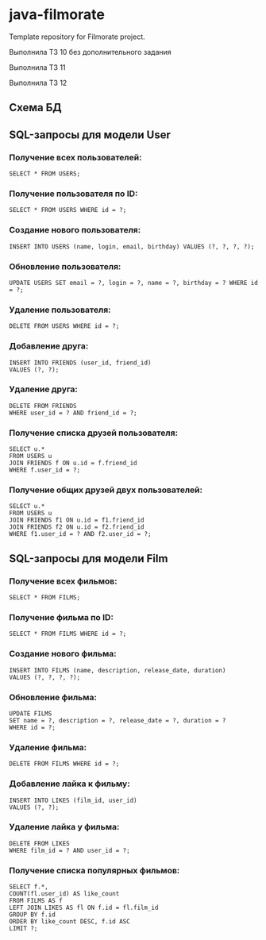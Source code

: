 # java-filmorate
Template repository for Filmorate project.

Выполнила ТЗ 10 без дополнительного задания
 
Выполнила ТЗ 11

Выполнила ТЗ 12

## Схема БД



## SQL-запросы для модели **User**

### Получение всех пользователей:

`SELECT * FROM USERS;`

### Получение пользователя по ID:

```
SELECT * FROM USERS WHERE id = ?;
```

### Создание нового пользователя:

```
INSERT INTO USERS (name, login, email, birthday) VALUES (?, ?, ?, ?);
```
### Обновление пользователя:

```
UPDATE USERS SET email = ?, login = ?, name = ?, birthday = ? WHERE id = ?;
```


### Удаление пользователя:

```
DELETE FROM USERS WHERE id = ?;
```


### Добавление друга:

```
INSERT INTO FRIENDS (user_id, friend_id) 
VALUES (?, ?);
```

### Удаление друга:

```
DELETE FROM FRIENDS 
WHERE user_id = ? AND friend_id = ?;
```

### Получение списка друзей пользователя:

```
SELECT u.* 
FROM USERS u 
JOIN FRIENDS f ON u.id = f.friend_id 
WHERE f.user_id = ?;
```


### Получение общих друзей двух пользователей:

```
SELECT u.*
FROM USERS u 
JOIN FRIENDS f1 ON u.id = f1.friend_id 
JOIN FRIENDS f2 ON u.id = f2.friend_id 
WHERE f1.user_id = ? AND f2.user_id = ?;
```

## SQL-запросы для модели **Film**

### Получение всех фильмов:

`SELECT * FROM FILMS;`

### Получение фильма по ID:

`SELECT * FROM FILMS WHERE id = ?;`

### Создание нового фильма:

```
INSERT INTO FILMS (name, description, release_date, duration) 
VALUES (?, ?, ?, ?);
```

### Обновление фильма:

```
UPDATE FILMS 
SET name = ?, description = ?, release_date = ?, duration = ? 
WHERE id = ?;
```

### Удаление фильма:

`DELETE FROM FILMS WHERE id = ?;`

### Добавление лайка к фильму:

```
INSERT INTO LIKES (film_id, user_id) 
VALUES (?, ?);
```

### Удаление лайка у фильма:

```
DELETE FROM LIKES 
WHERE film_id = ? AND user_id = ?;
```

### Получение списка популярных фильмов:

```
SELECT f.*, 
COUNT(fl.user_id) AS like_count
FROM FILMS AS f
LEFT JOIN LIKES AS fl ON f.id = fl.film_id
GROUP BY f.id
ORDER BY like_count DESC, f.id ASC
LIMIT ?;
```

